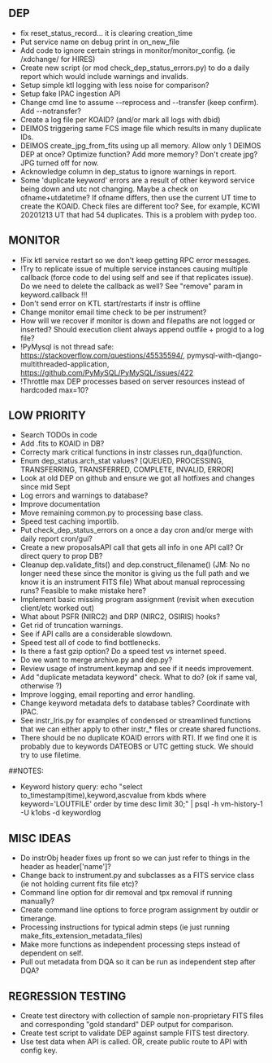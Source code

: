 ## DEP
- fix reset_status_record... it is clearing creation_time
- Put service name on debug print in on_new_file
- Add code to ignore certain strings in monitor/monitor_config. (ie /xdchange/ for HIRES)
- Create new script (or mod check_dep_status_errors.py) to do a daily report which would include warnings and invalids.
- Setup simple ktl logging with less noise for comparison?
- Setup fake IPAC ingestion API
- Change cmd line to assume --reprocess and --transfer (keep confirm). Add --notransfer?
- Create a log file per KOAID? (and/or mark all logs with dbid)
- DEIMOS triggering same FCS image file which results in many duplicate IDs.
- DEIMOS create_jpg_from_fits using up all memory. Allow only 1 DEIMOS DEP at once? Optimize function? Add more memory?  Don't create jpg? JPG turned off for now.
- Acknowledge column in dep_status to ignore warnings in report.
- Some 'duplicate keyword' errors are a result of other keyword service being down and utc not changing.  Maybe a check on ofname+utdatetime? If ofname differs, then use the current UT time to create the KOAID.  Check files are different too?  See, for example, KCWI 20201213 UT that had 54 duplicates.  This is a problem with pydep too.


## MONITOR
- !Fix ktl service restart so we don't keep getting RPC error messages.
- !Try to replicate issue of multiple service instances causing multiple callback (force code to del using self and see if that replicates issue).  Do we need to delete the callback as well?  See "remove" param in keyword.callback !!!
- Don't send error on KTL start/restarts if instr is offline
- Change monitor email time check to be per instrument?
- How will we recover if monitor is down and filepaths are not logged or inserted?  Should execution client always append outfile + progid to a log file?
- !PyMysql is not thread safe: https://stackoverflow.com/questions/45535594/, pymysql-with-django-multithreaded-application, https://github.com/PyMySQL/PyMySQL/issues/422
- !Throttle max DEP processes based on server resources instead of hardcoded max=10?

 
## LOW PRIORITY
- Search TODOs in code
- Add .fits to KOAID in DB?
- Correcty mark critical functions in instr classes run_dqa()function. 
- Enum dep_status.arch_stat values? [QUEUED, PROCESSING, TRANSFERRING, TRANSFERRED, COMPLETE, INVALID, ERROR]
- Look at old DEP on github and ensure we got all hotfixes and changes since mid Sept
- Log errors and warnings to database?
- Improve documentation
- Move remaining common.py to processing base class.
- Speed test caching importlib. 
- Put check_dep_status_errors on a once a day cron and/or merge with daily report cron/gui? 
- Create a new proposalsAPI call that gets all info in one API call? Or direct query to prop DB?
- Cleanup dep.validate_fits() and dep.construct_filename() (JM: No no longer need these since the monitor is giving us the full path and we know it is an instrument FITS file) What about manual reprocessing runs?  Feasible to make mistake here?
- Implement basic missing program assignment (revisit when execution client/etc worked out)
- What about PSFR (NIRC2) and DRP (NIRC2, OSIRIS) hooks?
- Get rid of truncation warnings.
- See if API calls are a considerable slowdown.
- Speed test all of code to find bottlenecks.
- Is there a fast gzip option?  Do a speed test vs internet speed.
- Do we want to merge archive.py and dep.py?
- Review usage of instrument.keymap and see if it needs improvement.
- Add "duplicate metadata keyword" check.  What to do? (ok if same val, otherwise ?)
- Improve logging, email reporting and error handling.
- Change keyword metadata defs to database tables?  Coordinate with IPAC.
- See instr_lris.py for examples of condensed or streamlined functions that we can either apply to other instr_* files or create shared functions.
- There should be no duplicate KOAID errors with RTI.  If we find one it is probably due to keywords DATEOBS or UTC getting stuck.  We should try to use filetime.

##NOTES:
- Keyword history query: echo "select to_timestamp(time),keyword,ascvalue from kbds where keyword='LOUTFILE' order by time desc limit 30;" | psql -h vm-history-1 -U k1obs -d keywordlog


## MISC IDEAS
- Do instrObj header fixes up front so we can just refer to things in the header as header['name']?
- Change back to instrument.py and subclasses as a FITS service class (ie not holding current fits file etc)?
- Command line option for dir removal and tpx removal if running manually?
- Create command line options to force program assignment by outdir or timerange.
- Processing instructions for typical admin steps (ie just running make_fits_extension_metadata_files)
- Make more functions as independent processing steps instead of dependent on self.
- Pull out metadata from DQA so it can be run as independent step after DQA? 


## REGRESSION TESTING
- Create test directory with collection of sample non-proprietary FITS files and corresponding "gold standard" DEP output for comparison.
- Create test script to validate DEP against sample FITS test directory.
- Use test data when API is called.  OR, create public route to API with config key.








